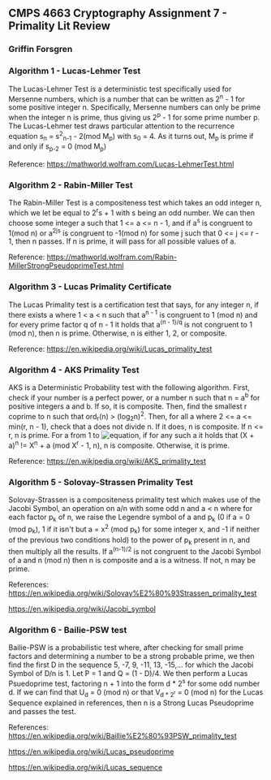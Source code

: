 ## CMPS 4663 Cryptography Assignment 7 - Primality Lit Review
### Griffin Forsgren

### Algorithm 1 - Lucas-Lehmer Test
The Lucas-Lehmer Test is a deterministic test specifically used for Mersenne numbers, which is a number that can be written as 2<sup>n</sup> - 1 for some positive integer n. Specifically, Mersenne numbers can only be prime when the integer n is prime, thus giving us 2<sup>p</sup> - 1 for some prime number p. The Lucas-Lehmer test draws particular attention to the recurrence equation s<sub>n</sub> = s<sup>2</sup><sub>n-1</sub> - 2(mod M<sub>p</sub>) with s<sub>0</sub> = 4. As it turns out, M<sub>p</sub> is prime if and only if s<sub>p-2</sub> = 0 (mod M<sub>p</sub>)

Reference: https://mathworld.wolfram.com/Lucas-LehmerTest.html

### Algorithm 2 - Rabin-Miller Test
The Rabin-Miller Test is a compositeness test which takes an odd integer n, which we let be equal to 2<sup>r</sup>s + 1 with s being an odd number. We can then choose some integer a such that 1 <= a <= n - 1, and if a<sup>s</sup> is congruent to 1(mod n) or a<sup>2js</sup> is congruent to -1(mod n) for some j such that 0 <= j <= r - 1, then n passes. If n is prime, it will pass for all possible values of a. 

Reference: https://mathworld.wolfram.com/Rabin-MillerStrongPseudoprimeTest.html

### Algorithm 3 - Lucas Primality Certificate
The Lucas Primality test is a certification test that says, for any integer n, if there exists a where 1 < a < n such that a<sup>n - 1</sup> is congruent to 1 (mod n) and for every prime factor q of n - 1 it holds that a<sup>(n - 1)/q</sup> is not congruent to 1 (mod n), then n is prime. Otherwise, n is either 1, 2, or composite. 

Reference: https://en.wikipedia.org/wiki/Lucas_primality_test

### Algorithm 4 - AKS Primality Test
AKS is a Deterministic Probability test with the following algorithm. First, check if your number is a perfect power, or a number n such that n = a<sup>b</sup> for positive integers a and b. If so, it is composite. Then, find the smallest r coprime to n such that ord<sub>r</sub>(n) > (log<sub>2</sub>n)<sup>2</sup>. Then, for all a where 2 <= a <= min(r, n - 1), check that a does not divide n. If it does, n is composite. If n <= r, n is prime. For a from 1 to ![equation](https://wikimedia.org/api/rest_v1/media/math/render/svg/66e8f8e1f842f93eeafb29da46bd297fd6accdbc), if for any such a it holds that (X + a)<sup>n</sup> != X<sup>n</sup> + a (mod X<sup>r</sup> - 1, n), n is composite. Otherwise, it is prime. 

Reference: https://en.wikipedia.org/wiki/AKS_primality_test

### Algorithm 5 - Solovay-Strassen Primality Test
Solovay-Strassen is a compositeness primality test which makes use of the Jacobi Symbol, an operation on a/n with some odd n and a < n where for each factor p<sub>k</sub> of n, we raise the Legendre symbol of a and p<sub>k</sub> (0 if a = 0 (mod p<sub>k</sub>), 1 if it isn't but a = x<sup>2</sup> (mod p<sub>k</sub>) for some integer x, and -1 if neither of the previous two conditions hold) to the power of p<sub>k</sub> present in n, and then multiply all the results. If a<sup>(n-1)/2</sup> is not congruent to the Jacobi Symbol of a and n (mod n) then n is composite and a is a witness. If not, n may be prime.

References: https://en.wikipedia.org/wiki/Solovay%E2%80%93Strassen_primality_test

https://en.wikipedia.org/wiki/Jacobi_symbol

### Algorithm 6 - Bailie-PSW test 
Bailie-PSW is a probabilistic test where, after checking for small prime factors and determining a number to be a strong probable prime, we then find the first D in the sequence 5, -7, 9, -11, 13, -15,... for which the Jacobi Symbol of D/n is 1. Let P = 1 and Q = (1 - D)/4. We then perform a Lucas Psuedoprime test, factoring n + 1 into the form d * 2<sup>s</sup> for some odd number d. If we can find that U<sub>d</sub> = 0 (mod n) or that V<sub>d * 2<sup>r</sup></sub> = 0 (mod n) for the Lucas Sequence explained in references, then n is a Strong Lucas Pseudoprime and passes the test. 

References: https://en.wikipedia.org/wiki/Baillie%E2%80%93PSW_primality_test

https://en.wikipedia.org/wiki/Lucas_pseudoprime

https://en.wikipedia.org/wiki/Lucas_sequence


